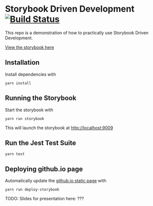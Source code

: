 # Storybook Driven Development [![Build Status](https://travis-ci.org/theinterned/Storybook-Driven-Development.svg?branch=master)](https://travis-ci.org/theinterned/Storybook-Driven-Development)

This repo is a demonstration of how to practically use Storybook Driven Development.

[View the storybook here](https://nulogy.github.io/Storybook-Driven-Development/)

## Installation
Install dependencies with
```
yarn install
```

## Running the Storybook
Start the storybook with
```
yarn run storybook
```

This will launch the storybook at [http://localhost:9009](http://localhost:9009)

## Run the Jest Test Suite
```
yarn test
```

## Deploying github.io page
Automatically update the [github.io static page](https://nulogy.github.io/Storybook-Driven-Development/) with
```
yarn run deploy-storybook
```

TODO:
Slides for presentation here: ???
